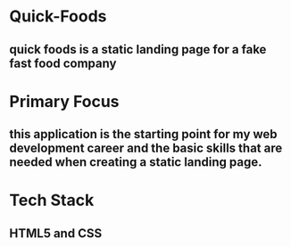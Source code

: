 # Quick-Foods

## quick foods is a static landing page for a fake fast food company

# Primary Focus 

## this application is the starting point for my web development career and the basic skills that are needed when creating a static landing page.

# Tech Stack 

## HTML5 and CSS 
